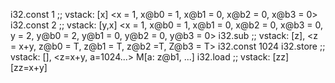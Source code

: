 i32.const 1 ;; vstack: [x] <x = 1, x@b0 = 1, x@b1 = 0, x@b2 = 0, x@b3 = 0>
i32.const 2 ;; vstack: [y,x] <x = 1, x@b0 = 1, x@b1 = 0, x@b2 = 0, x@b3 = 0, y = 2, y@b0 = 2, y@b1 = 0, y@b2 = 0, y@b3 = 0>
i32.sub ;; vstack: [z], <z = x+y, z@b0 = T, z@b1 = T, z@b2 =T, Z@b3 = T>
i32.const 1024
i32.store ;; vstack: [], <z=x+y, a=1024...> M[a: z@b1, ...]
i32.load ;; vstack: [zz] [zz=x+y]
